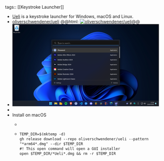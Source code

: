 tags:: [[Keystroke Launcher]]

- [Ueli](https://ueli.app/) is a keystroke launcher for Windows, macOS and Linux.
- [oliverschwendener/ueli](https://github.com/oliverschwendener/ueli)
  @@html: <a href="https://github.com/oliverschwendener/ueli/"><img src="https://github-readme-stats-astronomer.vercel.app/api/pin/?username=oliverschwendener&repo=ueli&theme=tokyonight" alt="oliverschwendener/ueli"/></a>@@
- ![Ueli Demo](https://raw.githubusercontent.com/oliverschwendener/ueli/main/docs/screenshot-windows-dark.png)
-
- Install on macOS
	- ```shell
	  ```
	- ```shell
	  TEMP_DIR=$(mktemp -d)
	  gh release download --repo oliverschwendener/ueli --pattern "*arm64*.dmg" --dir $TEMP_DIR
	  #! This open command will open a GUI installer
	  open $TEMP_DIR/*Ueli*.dmg && rm -r $TEMP_DIR
	  ```